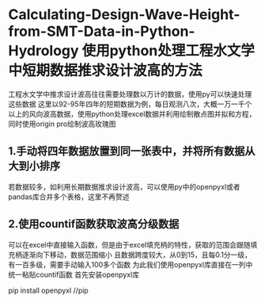 # Calculating-Design-Wave-Height-from-SMT-Data-in-Python-Hydrology 使用python处理工程水文学中短期数据推求设计波高的方法
工程水文学中推求设计波高往往需要处理数以万计的数据，使用py可以快速处理这些数据
这里以92-95年四年的短期数据为例，每日观测八次，大概一万一千个以上的风向波高数据，使用python处理excel数据并利用绘制散点图并拟和方程，同时使用origin pro绘制波高玫瑰图
## 1.手动将四年数据放置到同一张表中，并将所有数据从大到小排序
若数据较多，如利用长期数据推求设计波高，可以使用py中的openpyxl或者pandas库合并多个表格，这里不再赘述
## 2.使用countif函数获取波高分级数据
可以在excel中直接输入函数，但是由于excel填充柄的特性，获取的范围会跟随填充柄逐渐向下移动，数据范围缩小
且数据跨度较大，从0到15，且每0.1分一级，有一百多级，需要手动输入100多个函数
为此我们使用openpyxl库直接在一列中统一粘贴countif函数
首先安装openpyxl库

pip install openpyxl //pip


